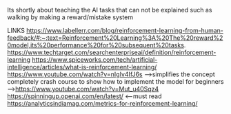 Its shortly about teaching the AI tasks that can not be explained such as walking by making a reward/mistake system



LINKS
https://www.labellerr.com/blog/reinforcement-learning-from-human-feedback/#:~:text=Reinforcement%20Learning%3A%20The%20reward%20model,its%20performance%20for%20subsequent%20tasks.
https://www.techtarget.com/searchenterpriseai/definition/reinforcement-learning
https://www.spiceworks.com/tech/artificial-intelligence/articles/what-is-reinforcement-learning/
https://www.youtube.com/watch?v=nIgIv4IfJ6s -->simplifies the concept completely
crash course to show how to implement the model for beginners -->https://www.youtube.com/watch?v=Mut_u40Sqz4
https://spinningup.openai.com/en/latest/ <--must read
https://analyticsindiamag.com/metrics-for-reinforcement-learning/
